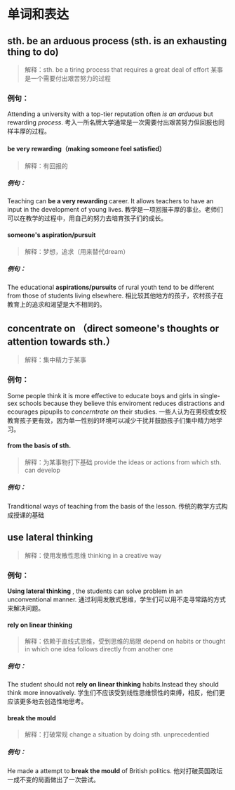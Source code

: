 # 单词和表达

## sth. be an arduous process (sth. is an exhausting thing to do)
> 解释：sth. be a tiring process that requires a great deal of effort
> 		某事是一个需要付出艰苦努力的过程

### 例句：
Attending a university with a top-tier reputation often *is an arduous* but rewarding *process*.
考入一所名牌大学通常是一次需要付出艰苦努力但回报也同样丰厚的过程。

#### be very rewarding（making someone feel satisfied）
> 解释：有回报的
##### 例句：
Teaching can **be a very rewarding** career. It allows teachers to have an input in the development of young lives.
教学是一项回报丰厚的事业。老师们可以在教学的过程中，用自己的努力去培育孩子们的成长。
#### someone's aspiration/pursuit
> 解释：梦想，追求（用来替代dream）
##### 例句：
The educational **aspirations/pursuits** of rural youth tend to be different from those of students living elsewhere.
相比较其他地方的孩子，农村孩子在教育上的追求和渴望是大不相同的。
## concentrate on （direct someone's thoughts or attention towards sth.）
> 解释：集中精力于某事

### 例句：
Some people think it is more effective to educate boys and girls in single-sex schools because they believe this enviroment reduces distractions and ecourages pipupils to *concerntrate on* their studies.
一些人认为在男校或女校教育孩子更有效，因为单一性别的环境可以减少干扰并鼓励孩子们集中精力地学习。
#### from the basis of sth.
> 解释：为某事物打下基础
> 		provide the ideas or actions from which sth. can develop

##### 例句：
Tranditional ways of teaching from the basis of the lesson.
传统的教学方式构成授课的基础

## use lateral thinking
> 解释：使用发散性思维
> 		thinking in a creative way

### 例句：
**Using lateral thinking** , the students can solve problem in an unconventional manner.
通过利用发散式思维，学生们可以用不走寻常路的方式来解决问题。

#### rely on linear thinking
> 解释：依赖于直线式思维，受到思维的局限
> depend on habits or thought in which one idea follows directly from another one
##### 例句：
The student should not **rely on linear thinking** habits.Instead they should think more innovatively.
学生们不应该受到线性思维惯性的束缚，相反，他们更应该更多地去创造性地思考。

#### break the mould
> 解释：打破常规
> change a situation by doing sth. unprecedentied
##### 例句：
He made a attempt to **break the mould** of British politics.
他对打破英国政坛一成不变的局面做出了一次尝试。